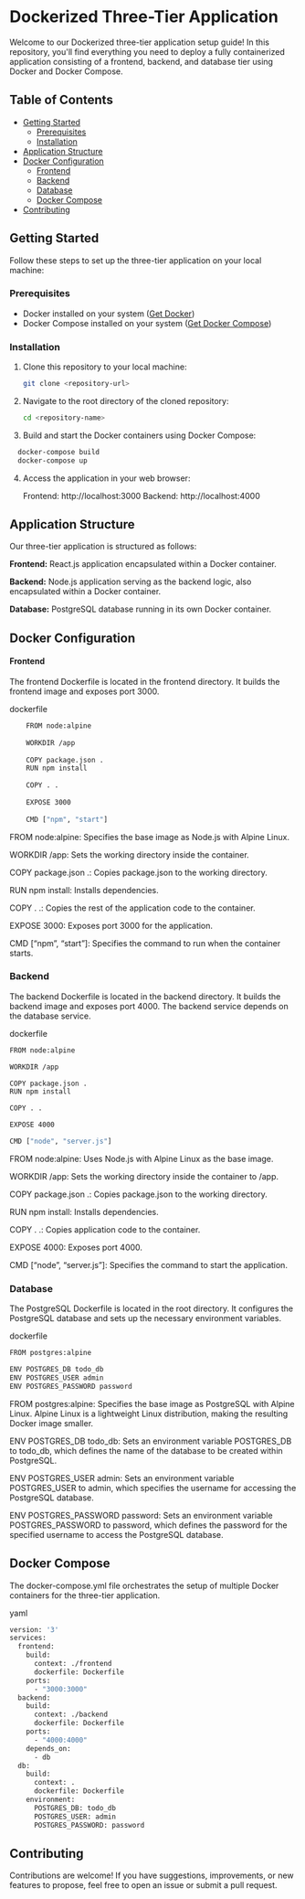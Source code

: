 # Dockerized Three-Tier Application

Welcome to our Dockerized three-tier application setup guide! In this repository, you'll find everything you need to deploy a fully containerized application consisting of a frontend, backend, and database tier using Docker and Docker Compose.

## Table of Contents

- [Getting Started](#getting-started)
  - [Prerequisites](#prerequisites)
  - [Installation](#installation)
- [Application Structure](#application-structure)
- [Docker Configuration](#docker-configuration)
  - [Frontend](#frontend)
  - [Backend](#backend)
  - [Database](#database)
  - [Docker Compose](#docker-compose)
- [Contributing](#contributing)

## Getting Started

Follow these steps to set up the three-tier application on your local machine:

### Prerequisites

- Docker installed on your system ([Get Docker](https://docs.docker.com/get-docker/))
- Docker Compose installed on your system ([Get Docker Compose](https://docs.docker.com/compose/install/))

### Installation

1. Clone this repository to your local machine:

    ```bash
    git clone <repository-url>

2. Navigate to the root directory of the cloned repository:

    ```bash
    cd <repository-name>
    ```
3. Build and start the Docker containers using Docker Compose:

  ```bash
    docker-compose build
    docker-compose up
  ```
4. Access the application in your web browser:
   
    Frontend: http://localhost:3000
    Backend: http://localhost:4000

## Application Structure

Our three-tier application is structured as follows:

**Frontend:** React.js application encapsulated within a Docker container.

**Backend:** Node.js application serving as the backend logic, also encapsulated within a Docker container.

**Database:** PostgreSQL database running in its own Docker container.


## Docker Configuration

#### Frontend
The frontend Dockerfile is located in the frontend directory. It builds the frontend image and exposes port 3000.

dockerfile
```bash
    FROM node:alpine
    
    WORKDIR /app
    
    COPY package.json .
    RUN npm install
    
    COPY . .
    
    EXPOSE 3000
    
    CMD ["npm", "start"]
```
FROM node:alpine: Specifies the base image as Node.js with Alpine Linux.

WORKDIR /app: Sets the working directory inside the container.

COPY package.json .: Copies package.json to the working directory.

RUN npm install: Installs dependencies.

COPY . .: Copies the rest of the application code to the container.

EXPOSE 3000: Exposes port 3000 for the application.

CMD [“npm”, “start”]: Specifies the command to run when the container starts.

### Backend
The backend Dockerfile is located in the backend directory. It builds the backend image and exposes port 4000. The backend service depends on the database service.

dockerfile
```bash
FROM node:alpine

WORKDIR /app

COPY package.json .
RUN npm install

COPY . .

EXPOSE 4000

CMD ["node", "server.js"]
```
FROM node:alpine: Uses Node.js with Alpine Linux as the base image.

WORKDIR /app: Sets the working directory inside the container to /app.

COPY package.json .: Copies package.json to the working directory.

RUN npm install: Installs dependencies.

COPY . .: Copies application code to the container.

EXPOSE 4000: Exposes port 4000.

CMD [“node”, “server.js”]: Specifies the command to start the application.

### Database
The PostgreSQL Dockerfile is located in the root directory. It configures the PostgreSQL database and sets up the necessary environment variables.

dockerfile
```bash
FROM postgres:alpine

ENV POSTGRES_DB todo_db
ENV POSTGRES_USER admin
ENV POSTGRES_PASSWORD password
```
FROM postgres:alpine: Specifies the base image as PostgreSQL with Alpine Linux. Alpine Linux is a lightweight Linux distribution, making the resulting Docker image smaller.

ENV POSTGRES_DB todo_db: Sets an environment variable POSTGRES_DB to todo_db, which defines the name of the database to be created within PostgreSQL.

ENV POSTGRES_USER admin: Sets an environment variable POSTGRES_USER to admin, which specifies the username for accessing the PostgreSQL database.

ENV POSTGRES_PASSWORD password: Sets an environment variable POSTGRES_PASSWORD to password, which defines the password for the specified username to access the PostgreSQL database.

## Docker Compose
The docker-compose.yml file orchestrates the setup of multiple Docker containers for the three-tier application.

yaml
```bash
version: '3'
services:
  frontend:
    build:
      context: ./frontend
      dockerfile: Dockerfile
    ports:
      - "3000:3000"
  backend:
    build:
      context: ./backend
      dockerfile: Dockerfile
    ports:
      - "4000:4000"
    depends_on:
      - db
  db:
    build:
      context: .
      dockerfile: Dockerfile
    environment:
      POSTGRES_DB: todo_db
      POSTGRES_USER: admin
      POSTGRES_PASSWORD: password
```
## Contributing
Contributions are welcome! If you have suggestions, improvements, or new features to propose, feel free to open an issue or submit a pull request.



   

